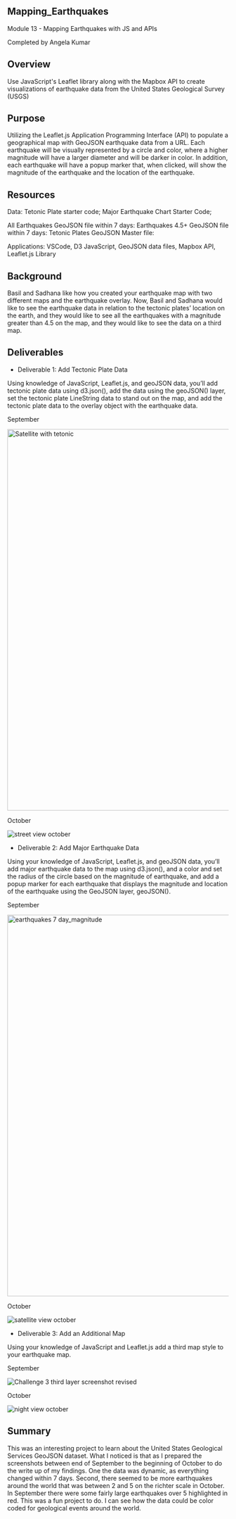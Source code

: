 ## Mapping_Earthquakes
Module 13 - Mapping Earthquakes with JS and APIs

Completed by Angela Kumar

## Overview

Use JavaScript's Leaflet library along with the Mapbox API to create visualizations of earthquake data from the United States Geological Survey (USGS)

## Purpose
Utilizing the Leaflet.js Application Programming Interface (API) to populate a geographical map with GeoJSON earthquake data from a URL. Each earthquake will be visually represented by a circle and color, where a higher magnitude will have a larger diameter and will be darker in color. In addition, each earthquake will have a popup marker that, when clicked, will show the magnitude of the earthquake and the location of the earthquake.

## Resources

Data: Tetonic Plate starter code; Major Earthquake Chart Starter Code; 

All Earthquakes GeoJSON file within 7 days: 
Earthquakes 4.5+ GeoJSON file within 7 days: 
Tetonic Plates GeoJSON Master file:

Applications: VSCode, D3 JavaScript, GeoJSON data files, Mapbox API, Leaflet.js Library

## Background
Basil and Sadhana like how you created your earthquake map with two different maps and the earthquake overlay. Now, Basil and Sadhana would like to see the earthquake data in relation to the tectonic plates’ location on the earth, and they would like to see all the earthquakes with a magnitude greater than 4.5 on the map, and they would like to see the data on a third map.

## Deliverables

* Deliverable 1: Add Tectonic Plate Data

Using knowledge of JavaScript, Leaflet.js, and geoJSON data, you’ll add tectonic plate data using d3.json(), add the data using the geoJSON() layer, set the tectonic plate LineString data to stand out on the map, and add the tectonic plate data to the overlay object with the earthquake data.

September

<img width="867" alt="Satellite with tetonic" src="https://user-images.githubusercontent.com/85860367/135732905-d3ec396f-7cfa-442d-a0fc-5228485f2ad3.PNG">

October

![street view october](https://user-images.githubusercontent.com/85860367/135733807-bb6c8f54-5c74-441a-8dff-ff9722a1786b.png)


* Deliverable 2: Add Major Earthquake Data

Using your knowledge of JavaScript, Leaflet.js, and geoJSON data, you’ll add major earthquake data to the map using d3.json(), and a color and set the radius of the circle based on the magnitude of earthquake, and add a popup marker for each earthquake that displays the magnitude and location of the earthquake using the GeoJSON layer, geoJSON().

September

<img width="867" alt="earthquakes 7 day_magnitude" src="https://user-images.githubusercontent.com/85860367/135732921-81f393f8-a4b7-45ee-9cb6-523b79bb8ef4.PNG">

October

![satellite view october](https://user-images.githubusercontent.com/85860367/135733722-574ad574-83c3-409d-a5d1-69c224617ada.png)


* Deliverable 3: Add an Additional Map

Using your knowledge of JavaScript and Leaflet.js add a third map style to your earthquake map.

September

![Challenge 3 third layer screenshot revised](https://user-images.githubusercontent.com/85860367/135733049-16ded59d-f47b-4e5e-a5f9-8957c46a1e8c.png)

October

![night view october](https://user-images.githubusercontent.com/85860367/135733834-c9209dcf-622f-4bcf-9f26-8da2dd8ba54f.png)


## Summary

This was an interesting project to learn about the United States Geological Services GeoJSON dataset.  What I noticed is that as I prepared the screenshots between end of September to the beginning of October to do the write up of my findings.  One the data was dynamic, as everything changed within 7 days.  Second, there seemed to be more earthquakes around the world that was between 2 and 5 on the richter scale in October.  In September there were some fairly large earthquakes over 5 highlighted in red. 
This was a fun project to do.  I can see how the data could be color coded for geological events around the world.


